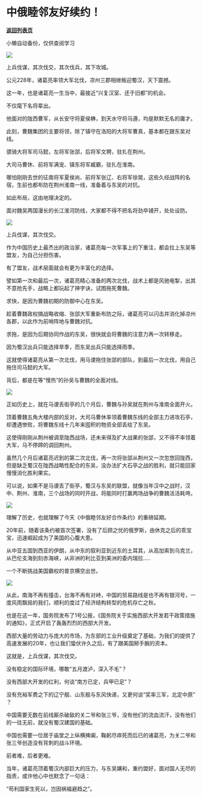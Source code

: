 # 中俄睦邻友好续约！

[**返回列表页**](/gzh/政事堂2019)

小懒自动备份，仅供查阅学习

![](https://mmbiz.qpic.cn/mmbiz_jpg/rxhS23yu8cPGzwsFuANoSh0dqm27OJgKGhlTf0v4gtE9Or9ZOdDf5DSxvPu8tEJAlWWF9LdkedSAb4W6yEcs4Q/640?wx_fmt=jpeg)

  

上兵伐谋，其次伐交，其次伐兵，其下攻城。  

  

公元228年，诸葛亮率领大军北伐，凉州三郡相继叛迎蜀汉，天下震撼。

  

这一年，也是诸葛亮一生当中，最接近“兴复汉室、还于旧都”的机会。  

  

不仅麾下名将辈出。

  

他面对的陇西曹军，从长安守将夏侯楙，到天水守将马遵，均是默默无名的庸才。

  

此刻，曹魏集团的主要将领，除了镇守在洛阳的大将军曹真，基本都在跟东吴对线。

  

骠骑大将军司马懿，左将军张郃，后将军文聘，驻扎在荆州。  

  

大司马曹休、前将军满宠、镇东将军臧霸，驻扎在淮南。

  

哪怕刚刚去世的征南将军夏侯尚、前将军张辽、右将军徐晃，这些久经战阵的名宿，生前也都布防在荆州淮南一线，准备着与东吴的对抗。

  

如此布局，这由地理决定的。

  

面对魏吴两国漫长的长江淮河防线，大家都不得不把名将劲卒铺开，处处设防。

  

![](https://mmbiz.qpic.cn/mmbiz_jpg/rxhS23yu8cPGzwsFuANoSh0dqm27OJgK5vhDBrPDnSTJ3KlJhiaytgiaS177BIKChXXAdxB39txSbK67SSJssdVg/640?wx_fmt=jpeg)

  

上兵伐谋，其次伐交。

  

作为中国历史上最杰出的政治家，诸葛亮每一次军事上的下重注，都会拉上东吴等盟友，为自己分担伤害。  

  

有了盟友，战术层面就会有更为丰富化的选择。  

  

譬如第一次和最后一次，诸葛亮精心准备的两次北伐，战术上都是风驰电掣，出其不意抢先手，战略上都玩起了抻字诀，试图拖死曹魏。

  

求快，是因为曹魏初期的防御中心在东吴。

  

趁着曹魏政权搞战略收缩、张郃大军重新布防之际，诸葛亮可以闪击并消化掉凉州各郡，以此作为前哨阵地与曹魏对抗。

  

求拖，是因为后期协同作战的东吴，很快就会将曹魏的注意力再一次转移走。  

  

因为蜀汉出兵只能选择旱季，而东吴出兵只能选择雨季。  

  

这就使得诸葛亮从第一次北伐，用马谡拖住张郃的部队，到最后一次北伐，用自己拖住司马懿的大军。

  

背后，都是在等“慢热”的孙吴与曹魏的全面对线。  

  

![](https://mmbiz.qpic.cn/mmbiz_jpg/rxhS23yu8cPGzwsFuANoSh0dqm27OJgKmd4RDCH7K3IwgaQaPzqSx9iacRetDCialkbneVIhS0tVnq3OujauyBJQ/640?wx_fmt=jpeg)

  

正如历史上，就在马谡丢街亭的几个月后，曹魏与孙吴就在荆州与淮南全面开火。

  

顶着曹魏五角大楼内部的反对，大司马曹休率领着曹魏东线的全部主力进攻石亭，却遭遇惨败，将曹魏东线十几年来囤积的物资全部丢给了东吴。  

  

这使得刚刚从荆州被调至陇西战场，还未来得及扩大战果的张郃，又不得不率领着大军，马不停蹄的调回荆州。

  

虽然几个月后诸葛亮迟到的第二次北伐，再一次将张郃从荆州又一次忽悠回陇西，但是缺乏蜀汉在陇西战略性配合的东吴，没办法扩大石亭之战的胜利，就只能回家慢慢消化胜利果实。

  

可以说，如果不是马谡丢了街亭，蜀汉与东吴的联盟，就像当年汉中之战时，汉中、荆州、淮南，三个战场的同时开战，将能同时打赢两场战争的曹魏活活耗垮。

  

![](https://mmbiz.qpic.cn/mmbiz_png/rxhS23yu8cPGzwsFuANoSh0dqm27OJgKQNoGXus7uJzr1uiaSQQcPD5G9CdXIzKM13jmIvibNvzpJlibGjzrL9ic2w/640?wx_fmt=png)

  

理解了历史，也就理解了今天《中俄睦邻友好合作条约》的重磅延期。

  

20年前，随着该条约被首次签署，没有了后顾之忧的俄罗斯，由休克之后的乖宝宝，迅速崛起成为了美国的心腹大患。

  

从中亚五国到西亚的伊朗，从中东的叙利亚到近东的土耳其，从高加索到乌克兰，从巴伦支海到刻赤海峡，从非洲的利比亚到美洲的委内瑞拉.....  

  

一个不断挑战美国霸权的普京横空出世。  

  

![](https://mmbiz.qpic.cn/mmbiz_jpg/rxhS23yu8cPGzwsFuANoSh0dqm27OJgKueBk92ImOiaTuLF3VpbWfEvdaP9SSAQzz6nAjxyia35gojumhQZLdeicA/640?wx_fmt=jpeg)

  

从此，南海不再有撞击，台海不再有对峙，中国的贸易路线是也不再有银河号，一度风雨飘摇的我们，顺利的度过了经济结构转型的危机存亡之秋。

  

也是在这一年，国务院发布了1号公报，《国务院关于实施西部大开发若干政策措施的通知》，正式开启了轰轰烈烈的西部大开发。

  

西部大量的劳动力与庞大的市场，为东部的工业升级奠定了基础，为我们的提供了高速发展的20年，也让我们蛰伏许久之后，有了跟美国掰手腕的资本。

  

这就是，上兵伐谋，其次伐交。

  

没有稳定的国际环境，哪敢“五月渡泸，深入不毛”？

  

没有西部大开发的红利，何谈“南方已定，兵甲已足”？

  

没有充裕军费之下的辽宁舰、山东舰与东风快递，又更何谈“奖率三军，北定中原” ？

  

中国需要无数在前线厮杀破敌的关二爷和张三爷，没有他们的流血流汗，没有他们的一往无前，就没有蜀汉建国的基础。

  

中国也需要一位居于庙堂之上纵横捭阖，鞠躬尽瘁死而后已的诸葛亮，为关二爷和张三爷创造没有背刺的战斗环境。

  

前者难，后者更难。  

  

当年，诸葛亮顶着蜀汉内部巨大的压力，与东吴媾和，重约盟好，面对国人无尽的指责，或许他心中也默念了一句话：

  

“苟利国家生死以，岂因祸福避趋之”。

  

  

